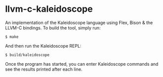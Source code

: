 llvm-c-kaleidoscope
===================

An implementation of the Kaleidoscope language using Flex, Bison &amp; the
LLVM-C bindings. To build the tool, simply run:

    $ make

And then run the Kaleidoscope REPL:

    $ build/kaleidoscope

Once the program has started, you can enter Kaleidoscope commands and see the
results printed after each line.
